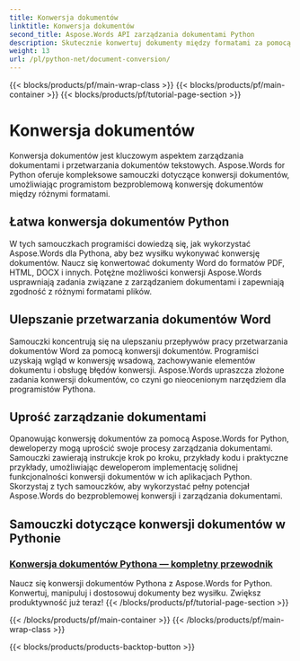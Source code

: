 ```yaml
---
title: Konwersja dokumentów
linktitle: Konwersja dokumentów
second_title: Aspose.Words API zarządzania dokumentami Python
description: Skutecznie konwertuj dokumenty między formatami za pomocą Aspose.Words for Python. Usprawnij przetwarzanie dokumentów Word i uprość zadania związane z zarządzaniem dokumentami.
weight: 13
url: /pl/python-net/document-conversion/
---
```


{{< blocks/products/pf/main-wrap-class >}}
{{< blocks/products/pf/main-container >}}
{{< blocks/products/pf/tutorial-page-section >}}

# Konwersja dokumentów


Konwersja dokumentów jest kluczowym aspektem zarządzania dokumentami i przetwarzania dokumentów tekstowych. Aspose.Words for Python oferuje kompleksowe samouczki dotyczące konwersji dokumentów, umożliwiając programistom bezproblemową konwersję dokumentów między różnymi formatami.

## Łatwa konwersja dokumentów Python

W tych samouczkach programiści dowiedzą się, jak wykorzystać Aspose.Words dla Pythona, aby bez wysiłku wykonywać konwersję dokumentów. Naucz się konwertować dokumenty Word do formatów PDF, HTML, DOCX i innych. Potężne możliwości konwersji Aspose.Words usprawniają zadania związane z zarządzaniem dokumentami i zapewniają zgodność z różnymi formatami plików.

## Ulepszanie przetwarzania dokumentów Word

Samouczki koncentrują się na ulepszaniu przepływów pracy przetwarzania dokumentów Word za pomocą konwersji dokumentów. Programiści uzyskają wgląd w konwersję wsadową, zachowywanie elementów dokumentu i obsługę błędów konwersji. Aspose.Words upraszcza złożone zadania konwersji dokumentów, co czyni go nieocenionym narzędziem dla programistów Pythona.

## Uprość zarządzanie dokumentami

Opanowując konwersję dokumentów za pomocą Aspose.Words for Python, deweloperzy mogą uprościć swoje procesy zarządzania dokumentami. Samouczki zawierają instrukcje krok po kroku, przykłady kodu i praktyczne przykłady, umożliwiając deweloperom implementację solidnej funkcjonalności konwersji dokumentów w ich aplikacjach Python. Skorzystaj z tych samouczków, aby wykorzystać pełny potencjał Aspose.Words do bezproblemowej konwersji i zarządzania dokumentami.

## Samouczki dotyczące konwersji dokumentów w Pythonie
### [Konwersja dokumentów Pythona — kompletny przewodnik](./python-document-conversion/)
Naucz się konwersji dokumentów Pythona z Aspose.Words for Python. Konwertuj, manipuluj i dostosowuj dokumenty bez wysiłku. Zwiększ produktywność już teraz!
{{< /blocks/products/pf/tutorial-page-section >}}

{{< /blocks/products/pf/main-container >}}
{{< /blocks/products/pf/main-wrap-class >}}

{{< blocks/products/products-backtop-button >}}
